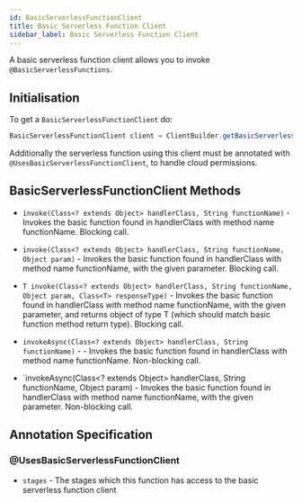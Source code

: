 ```yaml
---
id: BasicServerlessFunctionClient
title: Basic Serverless Function Client
sidebar_label: Basic Serverless Function Client
---
```


A basic serverless function client allows you to invoke `@BasicServerlessFunctions`.

## Initialisation

To get a `BasicServerlessFunctionClient` do:

```java
BasicServerlessFunctionClient client = ClientBuilder.getBasicServerlessFunctionClient();
```

Additionally the serverless function using this client must be annotated with `@UsesBasicServerlessFunctionClient`, to handle cloud permissions. 

## BasicServerlessFunctionClient Methods
* `invoke(Class<? extends Object> handlerClass, String functionName)` - Invokes the basic function found in handlerClass with method name functionName. Blocking call.

* `invoke(Class<? extends Object> handlerClass, String functionName, Object param)` - Invokes the basic function found in handlerClass with method name functionName, with the given parameter. Blocking call.

* `T invoke(Class<? extends Object> handlerClass, String functionName, Object param, Class<T> responseType)` - Invokes the basic function found in handlerClass with method name functionName, with the given parameter, and returns object of type T (which should match basic function method return type). Blocking call.

* `invokeAsync(Class<? extends Object> handlerClass, String functionName)` - - Invokes the basic function found in handlerClass with method name functionName. Non-blocking call.

* `invokeAsync(Class<? extends Object> handlerClass, String functionName, Object param) - Invokes the basic function found in handlerClass with method name functionName, with the given parameter. Non-blocking call.

## Annotation Specification
### @UsesBasicServerlessFunctionClient
* `stages` - The stages which this function has access to the basic serverless function client
